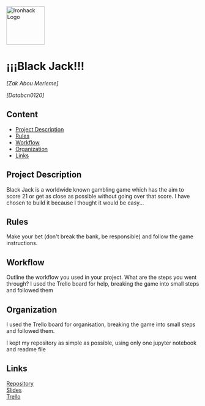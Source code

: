 <img src="https://bit.ly/2VnXWr2" alt="Ironhack Logo" width="100"/>

# ¡¡¡Black Jack!!!
*[Zak Abou Merieme]*

*[Databcn0120]*

## Content
- [Project Description](#project-description)
- [Rules](#rules)
- [Workflow](#workflow)
- [Organization](#organization)
- [Links](#links)

## Project Description
Black Jack is a worldwide known gambling game which has the aim to score 21 or get as close as possible without going over that score.
I have chosen to build it because I thought it would be easy...

## Rules
Make your bet (don't break the bank, be responsible) and follow the game instructions.

## Workflow
Outline the workflow you used in your project. What are the steps you went through?
I used the Trello board for help, breaking the game into small steps and followed them

## Organization
I used the Trello board for organisation, breaking the game into small steps and followed them.

I kept my repository as simple as possible, using only one jupyter notebook and readme file

## Links

[Repository](https://github.com/)  
[Slides](https://slides.com/)  
[Trello](https://trello.com/b/HsF1Nj9C/project-1-building-blackjack)  
